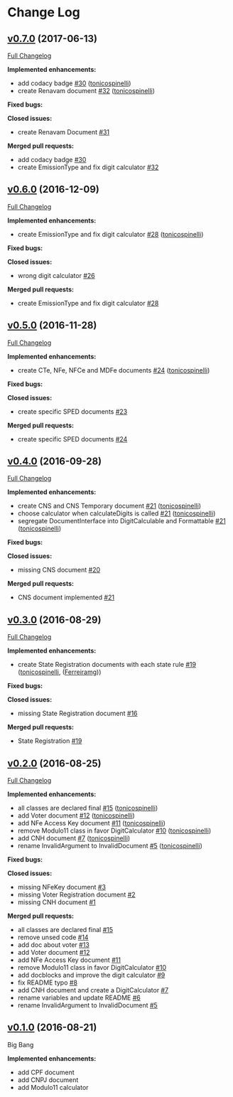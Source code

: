 Change Log
==========

## [v0.7.0](https://github.com/brazanation/documents/tree/v0.7.0) (2017-06-13)
[Full Changelog](https://github.com/brazanation/documents/compare/v0.6.0...v0.7.0)

**Implemented enhancements:**

- add codacy badge [#30](https://github.com/brazanation/documents/pull/30) ([tonicospinelli](https://github.com/tonicospinelli))
- create Renavam document [#32](https://github.com/brazanation/documents/pull/32) ([tonicospinelli](https://github.com/tonicospinelli))

**Fixed bugs:**

**Closed issues:**

- create Renavam Document [#31](https://github.com/brazanation/php-documents/issues/31)

**Merged pull requests:**

- add codacy badge [#30](https://github.com/brazanation/documents/pull/30)
- create EmissionType and fix digit calculator [#32](https://github.com/brazanation/documents/pull/32)


## [v0.6.0](https://github.com/brazanation/documents/tree/v0.6.0) (2016-12-09)
[Full Changelog](https://github.com/brazanation/documents/compare/v0.5.0...v0.6.0)

**Implemented enhancements:**

- create EmissionType and fix digit calculator [#28](https://github.com/brazanation/documents/pull/28) ([tonicospinelli](https://github.com/tonicospinelli))

**Fixed bugs:**

**Closed issues:**

- wrong digit calculator [\#26](https://github.com/brazanation/documents/issues/26)

**Merged pull requests:**

- create EmissionType and fix digit calculator [#28](https://github.com/brazanation/documents/pull/28)


## [v0.5.0](https://github.com/brazanation/documents/tree/v0.5.0) (2016-11-28)
[Full Changelog](https://github.com/brazanation/documents/compare/v0.4.0...v0.5.0)

**Implemented enhancements:**

- create CTe, NFe, NFCe and MDFe documents [#24](https://github.com/brazanation/documents/pull/24) ([tonicospinelli](https://github.com/tonicospinelli))

**Fixed bugs:**

**Closed issues:**

- create specific SPED documents [\#23](https://github.com/brazanation/documents/issues/23)

**Merged pull requests:**

- create specific SPED documents [#24](https://github.com/brazanation/documents/pull/24)

## [v0.4.0](https://github.com/brazanation/documents/tree/v0.3.0) (2016-09-28)
[Full Changelog](https://github.com/brazanation/documents/compare/v0.3.0...v0.4.0)

**Implemented enhancements:**

- create CNS and CNS Temporary document [#21](https://github.com/brazanation/documents/pull/21) ([tonicospinelli](https://github.com/tonicospinelli))
- choose calculator when calculateDigits is called [#21](https://github.com/brazanation/documents/pull/21) ([tonicospinelli](https://github.com/tonicospinelli))
- segregate DocumentInterface into DigitCalculable and Formattable [#21](https://github.com/brazanation/documents/pull/21) ([tonicospinelli](https://github.com/tonicospinelli))

**Fixed bugs:**

**Closed issues:**

- missing CNS document [\#20](https://github.com/brazanation/documents/issues/16)

**Merged pull requests:**

- CNS document implemented [#21](https://github.com/brazanation/documents/pull/21)

## [v0.3.0](https://github.com/brazanation/documents/tree/v0.3.0) (2016-08-29)
[Full Changelog](https://github.com/brazanation/documents/compare/v0.2.0...v0.3.0)

**Implemented enhancements:**

- create State Registration documents with each state rule [\#19](https://github.com/brazanation/documents/pull/19) ([tonicospinelli](https://github.com/tonicospinelli), ([Ferreiramg](https://github.com/Ferreiramg)))

**Fixed bugs:**

**Closed issues:**

- missing State Registration document [\#16](https://github.com/brazanation/documents/issues/16)

**Merged pull requests:**

- State Registration [\#19](https://github.com/brazanation/documents/pull/19)

## [v0.2.0](https://github.com/brazanation/documents/tree/v0.2.0) (2016-08-25)
[Full Changelog](https://github.com/brazanation/documents/compare/v0.1.0...v0.2.0)

**Implemented enhancements:**

- all classes are declared final [\#15](https://github.com/brazanation/documents/pull/15) ([tonicospinelli](https://github.com/tonicospinelli))
- add Voter document [\#12](https://github.com/brazanation/documents/pull/12) ([tonicospinelli](https://github.com/tonicospinelli))
- add NFe Access Key document [\#11](https://github.com/brazanation/documents/pull/11) ([tonicospinelli](https://github.com/tonicospinelli))
- remove Modulo11 class in favor DigitCalculator [\#10](https://github.com/brazanation/documents/pull/10) ([tonicospinelli](https://github.com/tonicospinelli))
- add CNH document [\#7](https://github.com/brazanation/documents/pull/7) ([tonicospinelli](https://github.com/tonicospinelli))
- rename InvalidArgument to InvalidDocument [\#5](https://github.com/brazanation/documents/pull/5) ([tonicospinelli](https://github.com/tonicospinelli))

**Fixed bugs:**

**Closed issues:**

- missing NFeKey document [\#3](https://github.com/brazanation/documents/issues/3)
- missing Voter Registration document [\#2](https://github.com/brazanation/documents/issues/2)
- missing CNH document [\#1](https://github.com/brazanation/documents/issues/1)

**Merged pull requests:**

- all classes are declared final [\#15](https://github.com/brazanation/documents/pull/15)
- remove unsed code [\#14](https://github.com/brazanation/documents/pull/14)
- add doc about voter [\#13](https://github.com/brazanation/documents/pull/13)
- add Voter document [\#12](https://github.com/brazanation/documents/pull/12)
- add NFe Access Key document [\#11](https://github.com/brazanation/documents/pull/11)
- remove Modulo11 class in favor DigitCalculator [\#10](https://github.com/brazanation/documents/pull/10)
- add docblocks and improve the digit calculator [\#9](https://github.com/brazanation/documents/pull/9)
- fix README typo [\#8](https://github.com/brazanation/documents/pull/8)
- add CNH document and create a DigitCalculator [\#7](https://github.com/brazanation/documents/pull/7)
- rename variables and update README [\#6](https://github.com/brazanation/documents/pull/6)
- rename InvalidArgument to InvalidDocument [\#5](https://github.com/brazanation/documents/pull/5)

## [v0.1.0](https://github.com/brazanation/documents/tree/v0.1.0) (2016-08-21)

Big Bang

**Implemented enhancements:**

- add CPF document
- add CNPJ document
- add Modulo11 calculator